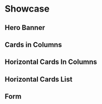 # Showcase


## Hero Banner
<Doc-Showcase-HeroBanner />

## Cards in Columns
<Doc-Showcase-CardsInColumns />

## Horizontal Cards In Columns
<Doc-Showcase-HorizontalCardsInColumns />

## Horizontal Cards List
<Doc-Showcase-HorizontalCardsList />

## Form
<Doc-Showcase-Form />
